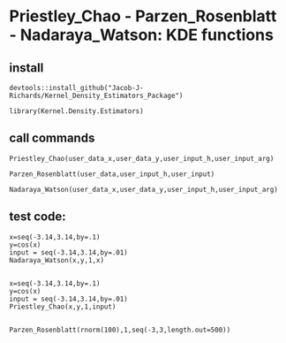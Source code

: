 # Priestley_Chao - Parzen_Rosenblatt - Nadaraya_Watson: KDE functions 

## install 

    devtools::install_github("Jacob-J-Richards/Kernel_Density_Estimators_Package")
    
    library(Kernel.Density.Estimators)

## call commands 
    Priestley_Chao(user_data_x,user_data_y,user_input_h,user_input_arg)
    
    Parzen_Rosenblatt(user_data,user_input_h,user_input)
    
    Nadaraya_Watson(user_data_x,user_data_y,user_input_h,user_input_arg)
    

## test code:

    x=seq(-3.14,3.14,by=.1)
    y=cos(x)
    input = seq(-3.14,3.14,by=.01)
    Nadaraya_Watson(x,y,1,x)

  
    x=seq(-3.14,3.14,by=.1)
    y=cos(x)
    input = seq(-3.14,3.14,by=.01)
    Priestley_Chao(x,y,1,input)

    
    Parzen_Rosenblatt(rnorm(100),1,seq(-3,3,length.out=500)) 
    

